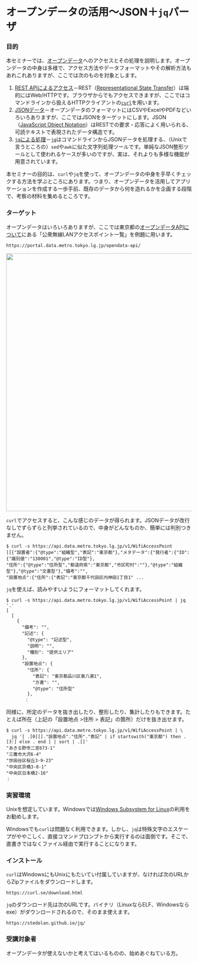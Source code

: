 # オープンデータの活用～JSON＋`jq`パーザ

### 目的

本セミナーでは、[オープンデータ](https://ja.wikipedia.org/wiki/オープンデータ "LINK")へのアクセスとその処理を説明します。オープンデータの中身は多様で、アクセス方法やデータフォーマットやその解析方法もあれこれありますが、ここでは次のものを対象とします。

1. [REST APIによるアクセス](./01-Rest.md "INTERNAL")－REST（[Representational State Transfer](https://ja.wikipedia.org/wiki/Representational_State_Transfer "LINK")）は端的にはWeb/HTTPです。ブラウザからでもアクセスできますが、ここではコマンドラインから扱えるHTTPクライアントの[`curl`](https://curl.se/docs/manpage.html "LINK")を用います。
2. [JSONデータ](./02-Json.md "INTERNAL")－オープンデータのフォーマットにはCSVやExcelやPDFなどいろいろありますが、ここではJSONをターゲットにします。JSON（[JavaScript Object Notation](https://www.rfc-editor.org/rfc/rfc8259 "LINK")）はRESTでの要求・応答によく用いられる、可読テキストで表現されたデータ構造です。
3. [`jq`による処理](./03-Jq.md "INTERNAL")－[`jq`](https://stedolan.github.io/jq/manual/v1.6/ "LINK")はコマンドラインからJSONデータを処理する、（Unixで言うところの）`sed`や`awk`に似た文字列処理ツールです。単純なJSON整形ツールとして使われるケースが多いのですが、実は、それよりも多様な機能が用意されています。

本セミナーの目的は、`curl`や`jq`を使って、オープンデータの中身を手早くチェックする方法を学ぶところにあります。つまり、オープンデータを活用してアプリケーションを作成する一歩手前、既存のデータから何を造れるかを企画する段階で、考察の材料を集めるところです。


### ターゲット

オープンデータはいろいろありますが、ここでは東京都の[オープンデータAPIについて](https://portal.data.metro.tokyo.lg.jp/opendata-api/ "LINK")にある「公衆無線LANアクセスポイント一覧」を例題に用います。

```https://portal.data.metro.tokyo.lg.jp/opendata-api/```

<img src="Images/TokyoOpenDataApi.png" width="700">

`curl`でアクセスすると、こんな感じのデータが得られます。JSONデータが改行なしでずらずらと列挙されているので、中身がどんなものか、簡単には判別つきません。

```
$ curl -s https://api.data.metro.tokyo.lg.jp/v1/WifiAccessPoint
[[{"設置者":{"@type":"組織型","表記":"東京都"},"メタデータ":{"発行者":{"ID":{"識別値":"130001","@type":"ID型"},
"住所":{"@type":"住所型","都道府県":"東京都","市区町村":""},"@type":"組織型"},"@type":"文書型"},"備考":"",
"設置地点":{"住所":{"表記":"東京都千代田区内神田1丁目1" ...
```

`jq`を使えば、読みやすいようにフォーマットしてくれます。

```
$ curl -s https://api.data.metro.tokyo.lg.jp/v1/WifiAccessPoint | jq '.'
[
  [
    {
      "備考": "",
      "記述": {
        "@type": "記述型",
        "説明": "",
        "種別": "提供エリア"
      },
      "設置地点": {
        "住所": {
          "表記": "東京都品川区東八潮1",
          "方書": "",
          "@type": "住所型"
        },
       ︙
```

同様に、所定のデータを抜き出したり、整形したり、集計したりもできます。たとえば所在（上記の「設置地点 >住所 > 表記」の箇所）だけを抜き出せます。

```
$ curl -s https://api.data.metro.tokyo.lg.jp/v1/WifiAccessPoint | \
  jq '[ .[0][]."設置地点"."住所"."表記" | if startswith("東京都") then .[3:] else . end ] | sort | .[]'
"あきる野市二宮673-1"
"三鷹市大沢6-4"
"世田谷区桜丘3-9-23"
"中央区京橋3-8-1"
"中央区日本橋2-16"
︙
```


### 実習環境

Unixを想定しています。Windowsでは[Windows Subsystem for Linux](https://docs.microsoft.com/en-us/windows/wsl/ "LINK")の利用をお勧めします。

Windowsでも`curl`は問題なく利用できます。しかし、`jq`は特殊文字のエスケープがややこしく、直接コマンドプロンプトから実行するのは面倒です。そこで、直書きではなくファイル経由で実行することになります。


### インストール

`curl`はWindowsにもUnixにもたいてい付属していますが、なければ次のURLからZipファイルをダウンロードします。

```https://curl.se/download.html```

`jq`のダウンロード先は次のURLです。バイナリ（LinuxならELF、Windowsならexe）がダウンロードされるので、そのまま使えます。

```https://stedolan.github.io/jq/```


### 受講対象者

オープンデータが使えないかと考えてはいるものの、始めあぐねている方。
